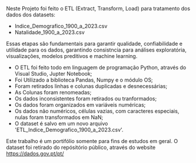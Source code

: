 Neste Projeto foi feito o ETL (Extract, Transform, Load) para tratamento dos dados dos datasets:
- Indice_Demografico_1900_a_2023.csv
- Natalidade_1900_a_2023.csv

Essas etapas são fundamentais para garantir qualidade, confiabilidade e utilidade para os dados, garantindo consistncia para análises exploratória, visualizações, modelos preditivos e machine learning. 
- O ETL foi feito todo em linguagem de programação Python, através do Visual Studio, Jupter Notebook;
- Foi Utilizado a biblioteca Pandas, Numpy e o módulo OS;
- Foram retirados linhas e colunas duplicadas e desnecessárias;
- As Colunas foram renomeadas;
- Os dados inconsistentes foram retirados ou tranformados;
- Os dados foram organizados em variáveis numéricas;
- Os dados não numéricos, células vazias, com caracteres especiais, nulas foram transformados em NaN;
- O dataset é salvo em um novo arquivo 'ETL_Indice_Demografico_1900_a_2023.csv'.

Este trabalho é um portifólio somente para fins de estudos em geral. 
O dataset foi retirado do repósitório público, através do website https://dados.gov.pt/pt/
